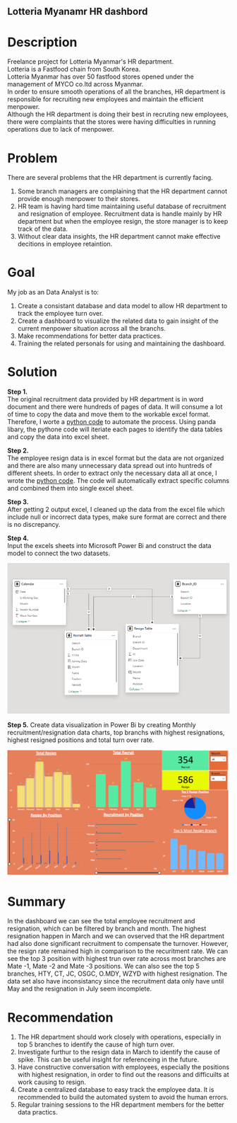 ## Lotteria Myanamr HR dashbord

# Description
Freelance project for Lotteria Myanmar's HR department.</br>
Lotteria is a Fastfood chain from South Korea.</br>
Lotteria Myanmar has over 50 fastfood stores opened under the management of MYCO co.ltd across Myanmar.</br>
In order to ensure smooth operations of all the branches, HR department is responsible for recruiting new employees and maintain the efficient menpower.</br>
Although the HR department is doing their best in recruting new employees, there were complaints that the stores were having difficulties in running operations due to lack of menpower.</br>

# Problem
There are several problems that the HR department is currently facing.
  1. Some branch managers are complaining that the HR department cannot provide enough menpower to their stores.
  2. HR team is having hard time maintaining useful database of recruitment and resignation of employee. Recruitment data is handle mainly by HR department but when the employee resign, the store manager is to keep track of the data.
  3. Without clear data insights, the HR department cannot make effective decitions in employee retaintion.


# Goal
My job as an Data Analyst is to:
  1. Create a consistant database and data model to allow HR department to track the employee turn over.
  2. Create a dashboard to visualize the related data to gain insight of the current menpower situation across all the branchs.
  3. Make recommendations for better data practices.
  4. Training the related personals for using and maintaining the dashboard.

# Solution
**Step 1.**</br>
The original recruitment data provided by HR department is in word document and there were hundreds of pages of data. It will consume a lot of time to copy the data and move them to the workable excel format.
Therefore, I worte a [python code](Extract_data_from_doc.py) to automate the process. Using panda libary, the pythone code will iteriate each pages to identify the data tables and copy the data into excel sheet.

**Step 2.**</br>
The employee resign data is in excel format but the data are not organized and there are also many unnecessary data spread out into huntreds of different sheets.
In order to extract only the necessary data all at once, I wrote the [python code](Excel_sheets_combine.py). The code will automatically extract specific columns and combined them into single excel sheet.

**Step 3.**</br>
After getting 2 output excel, I cleaned up the data from the excel file which include null or incorrect data types, make sure format are correct and there is no discrepancy.

**Step 4.**</br>
Input the excels sheets into Microsoft Power Bi and construct the data model to connect the two datasets.

![Sample Data Model](Data_model.png)




**Step 5.**
Create data visualization in Power Bi by creating Monthly recruitment/resignation data charts, top branchs with highest resignations, highest resigned positions and total turn over rate. 


![HR Dashboard](Dashboard.png)

# Summary
In the dashboard we can see the total employee recruitment and resignation, which can be filtered by branch and month.
The highest resignation happen in March and we can ovserved that the HR department had also done significant recruitment to compensate the turnover. However, the resign rate remained high in comparison to the recuritment rate.
We can see the top 3 position with highest trun over rate across most branches are Mate -1, Mate -2 and Mate -3 positions.
We can also see the top 5 branches, HTY, CT, JC, OSGC, O.MDY, WZYD with highest resignation.
The data set also have inconsistancy since the recruitment data only have until May and the resignation in July seem incomplete.

# Recommendation
1. The HR department should work closely with operations, especially in top 5 branches to identify the cause of high turn over.
2. Investigate furthur to the resign data in March to identify the cause of spike. This can be useful insight for referenceing in the future.
3. Have constructive conversation with employees, especially the positions with highest resignation, in order to find out the reasons and difficuilts at work causing to resign.
4. Create a centralized database to easy track the employee data. It is recommended to build the automated system to avoid the human errors.
5. Regular training sessions to the HR department members for the better data practics.


